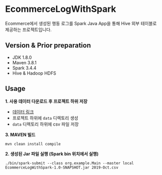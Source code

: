 # EcommerceLogWithSpark
Ecommerce에서 생성된 행동 로그를 Spark Java App을 통해 Hive 외부 테이블로 제공하는 프로젝트입니다.

## Version & Prior preparation
* JDK 1.8.0   
* Maven 3.8.1
* Spark 3.4.4
* Hive & Hadoop HDFS

## Usage
**1. 사용 데이터 다운로드 후 프로젝트 하위 저장**
* [데이터 링크](https://www.kaggle.com/datasets/mkechinov/ecommerce-behavior-data-from-multi-category-store?select=2019-Oct.csv)
* 프로젝트 하위에 `data` 디렉토리 생성
* `data` 디렉토리 하위에 csv 파일 저장
    
**3. MAVEN 빌드**
```
mvn clean install compile
```

**2. 생성된 Jar 파일 실행 (Spark bin 위치에서 실행)**
```
./bin/spark-submit --class org.example.Main --master local EcommerceLogWithSpark-1.0-SNAPSHOT.jar 2019-Oct.csv
```
